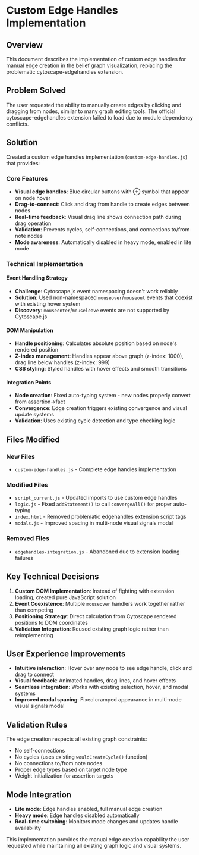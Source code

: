 # Custom Edge Handles Implementation

## Overview

This document describes the implementation of custom edge handles for manual edge creation in the belief graph visualization, replacing the problematic cytoscape-edgehandles extension.

## Problem Solved

The user requested the ability to manually create edges by clicking and dragging from nodes, similar to many graph editing tools. The official cytoscape-edgehandles extension failed to load due to module dependency conflicts.

## Solution

Created a custom edge handles implementation (`custom-edge-handles.js`) that provides:

### Core Features
- **Visual edge handles**: Blue circular buttons with ⊕ symbol that appear on node hover
- **Drag-to-connect**: Click and drag from handle to create edges between nodes
- **Real-time feedback**: Visual drag line shows connection path during drag operation
- **Validation**: Prevents cycles, self-connections, and connections to/from note nodes
- **Mode awareness**: Automatically disabled in heavy mode, enabled in lite mode

### Technical Implementation

#### Event Handling Strategy
- **Challenge**: Cytoscape.js event namespacing doesn't work reliably
- **Solution**: Used non-namespaced `mouseover`/`mouseout` events that coexist with existing hover system
- **Discovery**: `mouseenter`/`mouseleave` events are not supported by Cytoscape.js

#### DOM Manipulation
- **Handle positioning**: Calculates absolute position based on node's rendered position
- **Z-index management**: Handles appear above graph (z-index: 1000), drag line below handles (z-index: 999)
- **CSS styling**: Styled handles with hover effects and smooth transitions

#### Integration Points
- **Node creation**: Fixed auto-typing system - new nodes properly convert from assertion→fact
- **Convergence**: Edge creation triggers existing convergence and visual update systems
- **Validation**: Uses existing cycle detection and type checking logic

## Files Modified

### New Files
- `custom-edge-handles.js` - Complete edge handles implementation

### Modified Files
- `script_current.js` - Updated imports to use custom edge handles
- `logic.js` - Fixed `addStatement()` to call `convergeAll()` for proper auto-typing
- `index.html` - Removed problematic edgehandles extension script tags  
- `modals.js` - Improved spacing in multi-node visual signals modal

### Removed Files
- `edgehandles-integration.js` - Abandoned due to extension loading failures

## Key Technical Decisions

1. **Custom DOM Implementation**: Instead of fighting with extension loading, created pure JavaScript solution
2. **Event Coexistence**: Multiple `mouseover` handlers work together rather than competing
3. **Positioning Strategy**: Direct calculation from Cytoscape rendered positions to DOM coordinates
4. **Validation Integration**: Reused existing graph logic rather than reimplementing

## User Experience Improvements

- **Intuitive interaction**: Hover over any node to see edge handle, click and drag to connect
- **Visual feedback**: Animated handles, drag lines, and hover effects
- **Seamless integration**: Works with existing selection, hover, and modal systems
- **Improved modal spacing**: Fixed cramped appearance in multi-node visual signals modal

## Validation Rules

The edge creation respects all existing graph constraints:
- No self-connections
- No cycles (uses existing `wouldCreateCycle()` function)
- No connections to/from note nodes
- Proper edge types based on target node type
- Weight initialization for assertion targets

## Mode Integration

- **Lite mode**: Edge handles enabled, full manual edge creation
- **Heavy mode**: Edge handles disabled automatically
- **Real-time switching**: Monitors mode changes and updates handle availability

This implementation provides the manual edge creation capability the user requested while maintaining all existing graph logic and visual systems.
